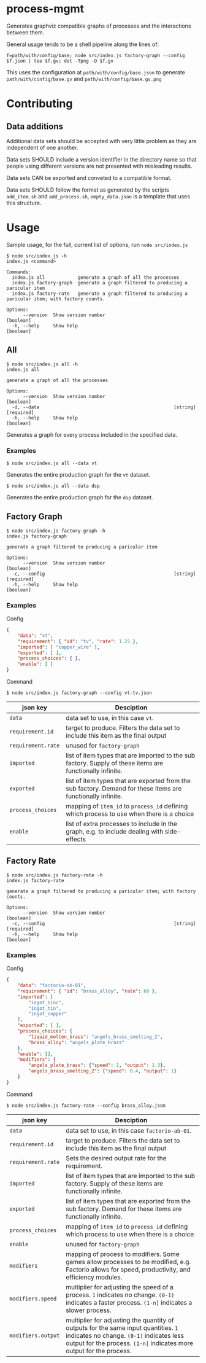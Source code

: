 # process-mgmt

Generates graphviz compatible graphs of processes and the interactions between them.

General usage tends to be a shell pipeline along the lines of:
```
f=path/with/config/base; node src/index.js factory-graph --config $f.json | tee $f.gv; dot -Tpng -O $f.gv
```
This uses the configuration at `path/with/config/base.json` to generate `path/with/config/base.gv` and `path/with/config/base.gv.png`

# Contributing

## Data additions

Additional data sets should be accepted with very little problem as they are independent of one another.

Data sets SHOULD include a version identifier in the directory name so that people using different versions are not presented with misleading results.

Data sets CAN be exported and conveted to a compatible format.

Data sets SHOULD follow the format as generated by the scripts `add_item.sh` and `add_process.sh`, `empty_data.json` is a template that uses this structure.

# Usage

Sample usage, for the full, current list of options, run `node src/index.js`
```
$ node src/index.js -h
index.js <command>

Commands:
  index.js all            generate a graph of all the processes
  index.js factory-graph  generate a graph filtered to producing a paricular item
  index.js factory-rate   generate a graph filtered to producing a paricular item; with factory counts.

Options:
      --version  Show version number                                   [boolean]
  -h, --help     Show help                                             [boolean]
```



## All

```
$ node src/index.js all -h
index.js all

generate a graph of all the processes

Options:
      --version  Show version number                                   [boolean]
  -d, --data                                                 [string] [required]
  -h, --help     Show help                                             [boolean]
```

Generates a graph for every process included in the specified data.

### Examples
```
$ node src/index.js all --data vt
```
Generates the entire production graph for the `vt` dataset.

```
$ node src/index.js all --data dsp
```
Generates the entire production graph for the `dsp` dataset.



## Factory Graph

```
$ node src/index.js factory-graph -h
index.js factory-graph

generate a graph filtered to producing a paricular item

Options:
      --version  Show version number                                   [boolean]
  -c, --config                                               [string] [required]
  -h, --help     Show help                                             [boolean]
```

### Examples

Config
```json
{
    "data": "vt",
    "requirement": { "id": "tv", "rate": 1.25 },
    "imported": [ "copper_wire" ],
    "exported": [ ],
    "process_choices": { },
    "enable": [ ]
}
```
Command
```
$ node src/index.js factory-graph --config vt-tv.json
```

json key | Desciption
---------|-----------
`data` | data set to use, in this case `vt`.
`requirement.id` | target to produce. Filters the data set to include this item as the final output
`requirement.rate` | unused for `factory-graph`
`imported` | list of item types that are imported to the sub factory. Supply of these items are functionally infinite.
`exported` | list of item types that are exported from the sub factory. Demand for these items are functionally infinite.
`process_choices` | mapping of `item_id` to `process_id` defining which process to use when there is a choice
`enable` | list of extra processes to include in the graph, e.g. to include dealing with side-effects



## Factory Rate

```
$ node src/index.js factory-rate -h
index.js factory-rate

generate a graph filtered to producing a paricular item; with factory counts.

Options:
      --version  Show version number                                   [boolean]
  -c, --config                                               [string] [required]
  -h, --help     Show help                                             [boolean]
```

### Examples

Config
```json
{
    "data": "factorio-ab-01",
    "requirement": { "id": "brass_alloy", "rate": 60 },
    "imported": [
        "ingot_zinc",
        "ingot_tin",
        "ingot_copper"
    ],
    "exported": [ ],
    "process_choices": {
        "liquid_molten_brass": "angels_brass_smelting_2",
        "brass_alloy": "angels_plate_brass"
    },
    "enable": [],
    "modifiers": {
        "angels_plate_brass": {"speed": 1, "output": 1.3},
        "angels_brass_smelting_2": {"speed": 0.4, "output": 1}
    }
}
```
Command
```
$ node src/index.js factory-rate --config brass_alloy.json
```

json key | Desciption
---------|-----------
`data` | data set to use, in this case `factorio-ab-01`.
`requirement.id` | target to produce. Filters the data set to include this item as the final output
`requirement.rate` | Sets the desired output rate for the requirement.
`imported` | list of item types that are imported to the sub factory. Supply of these items are functionally infinite.
`exported` | list of item types that are exported from the sub factory. Demand for these items are functionally infinite.
`process_choices` | mapping of `item_id` to `process_id` defining which process to use when there is a choice
`enable` | unused for `factory-graph`
`modifiers` | mapping of process to modifiers. Some games allow processes to be modified, e.g. Factorio allows for speed, productivity, and efficiency modules.
`modifiers.speed` | multiplier for adjusting the speed of a process. `1` indicates no change. `(0-1)` indicates a faster process. `(1-n]` indicates a slower process.
`modifiers.output` | multiplier for adjusting the quantity of outputs for the same input quantities. `1` indicates no change. `(0-1)` indicates less output for the process. `(1-n]` indicates more output for the process.
